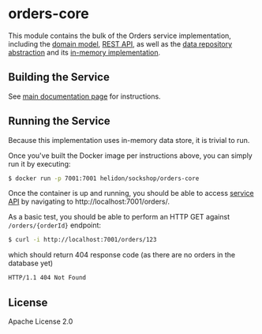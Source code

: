 # orders-core

This module contains the bulk of the Orders service implementation, including the 
[domain model](./src/main/java/io/helidon/examples/sockshop/orders/Order.java), 
[REST API](./src/main/java/io/helidon/examples/sockshop/orders/OrderResource.java), as well as the
[data repository abstraction](./src/main/java/io/helidon/examples/sockshop/orders/OrderRepository.java) 
and its [in-memory implementation](./src/main/java/io/helidon/examples/sockshop/orders/DefaultOrderRepository.java).

## Building the Service

See [main documentation page](../README.md#building-the-service) for instructions.

## Running the Service

Because this implementation uses in-memory data store, it is trivial to run.

Once you've built the Docker image per instructions above, you can simply run it by executing:

```bash
$ docker run -p 7001:7001 helidon/sockshop/orders-core
``` 

Once the container is up and running, you should be able to access [service API](../README.md#api) 
by navigating to http://localhost:7001/orders/.

As a basic test, you should be able to perform an HTTP GET against `/orders/{orderId}` endpoint:

```bash
$ curl -i http://localhost:7001/orders/123
``` 
which should return 404 response code (as there are no orders in the database yet)
```bash
HTTP/1.1 404 Not Found
``` 

## License

Apache License 2.0
